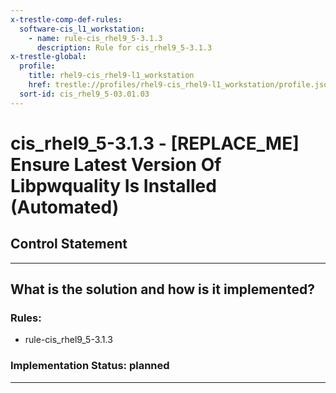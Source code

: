 ```yaml
---
x-trestle-comp-def-rules:
  software-cis_l1_workstation:
    - name: rule-cis_rhel9_5-3.1.3
      description: Rule for cis_rhel9_5-3.1.3
x-trestle-global:
  profile:
    title: rhel9-cis_rhel9-l1_workstation
    href: trestle://profiles/rhel9-cis_rhel9-l1_workstation/profile.json
  sort-id: cis_rhel9_5-03.01.03
---
```


# cis_rhel9_5-3.1.3 - \[REPLACE_ME\] Ensure Latest Version Of Libpwquality Is Installed (Automated)

## Control Statement

______________________________________________________________________

## What is the solution and how is it implemented?

<!-- For implementation status enter one of: implemented, partial, planned, alternative, not-applicable -->

<!-- Note that the list of rules under ### Rules: is read-only and changes will not be captured after assembly to JSON -->

<!-- Add control implementation description here for control: cis_rhel9_5-3.1.3 -->

### Rules:

  - rule-cis_rhel9_5-3.1.3

### Implementation Status: planned

______________________________________________________________________
